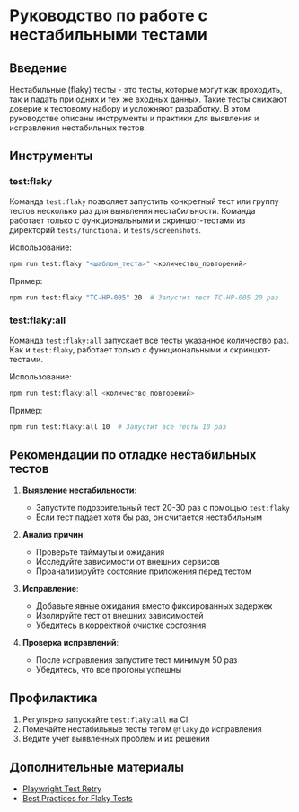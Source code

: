 # Руководство по работе с нестабильными тестами

## Введение

Нестабильные (flaky) тесты - это тесты, которые могут как проходить, так и падать при одних и тех же входных данных. Такие тесты снижают доверие к тестовому набору и усложняют разработку. В этом руководстве описаны инструменты и практики для выявления и исправления нестабильных тестов.

## Инструменты

### test:flaky

Команда `test:flaky` позволяет запустить конкретный тест или группу тестов несколько раз для выявления нестабильности. Команда работает только с функциональными и скриншот-тестами из директорий `tests/functional` и `tests/screenshots`.

Использование:
```bash
npm run test:flaky "<шаблон_теста>" <количество_повторений>
```

Пример:
```bash
npm run test:flaky "TC-HP-005" 20  # Запустит тест TC-HP-005 20 раз
```

### test:flaky:all

Команда `test:flaky:all` запускает все тесты указанное количество раз. Как и `test:flaky`, работает только с функциональными и скриншот-тестами.

Использование:
```bash
npm run test:flaky:all <количество_повторений>
```

Пример:
```bash
npm run test:flaky:all 10  # Запустит все тесты 10 раз
```

## Рекомендации по отладке нестабильных тестов

1. **Выявление нестабильности**:
   - Запустите подозрительный тест 20-30 раз с помощью `test:flaky`
   - Если тест падает хотя бы раз, он считается нестабильным

2. **Анализ причин**:
   - Проверьте таймауты и ожидания
   - Исследуйте зависимости от внешних сервисов
   - Проанализируйте состояние приложения перед тестом

3. **Исправление**:
   - Добавьте явные ожидания вместо фиксированных задержек
   - Изолируйте тест от внешних зависимостей
   - Убедитесь в корректной очистке состояния

4. **Проверка исправлений**:
   - После исправления запустите тест минимум 50 раз
   - Убедитесь, что все прогоны успешны

## Профилактика

1. Регулярно запускайте `test:flaky:all` на CI
2. Помечайте нестабильные тесты тегом `@flaky` до исправления
3. Ведите учет выявленных проблем и их решений

## Дополнительные материалы

- [Playwright Test Retry](https://playwright.dev/docs/test-retries)
- [Best Practices for Flaky Tests](https://docs.cypress.io/guides/guides/test-flake-best-practices) 